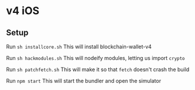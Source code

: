 # v4 iOS

## Setup

Run `sh installcore.sh`
This will install blockchain-wallet-v4

Run `sh hackmodules.sh`
This will nodeify modules, letting us import `crypto`

Run `sh patchfetch.sh`
This will make it so that `fetch` doesn't crash the build

Run `npm start`
This will start the bundler and open the simulator

